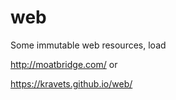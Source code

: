# web
Some immutable web resources, load 

http://moatbridge.com/ or

https://kravets.github.io/web/
